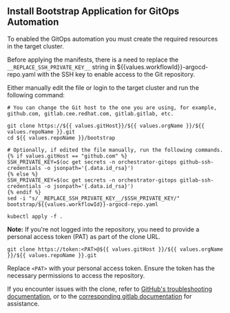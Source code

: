 ## Install Bootstrap Application for GitOps Automation

To enabled the GitOps automation you must create the required resources in the target cluster.

Before applying the manifests, there is a need to replace the `__REPLACE_SSH_PRIVATE_KEY__` string in ${{values.workflowId}}-argocd-repo.yaml with the SSH key to enable access to the Git repository.

Either manually edit the file or login to the target cluster and run the following command:

```
# You can change the Git host to the one you are using, for example, github.com, gitlab.cee.redhat.com, gitlab.gitlab, etc.

git clone https://${{ values.gitHost}}/${{ values.orgName }}/${{ values.repoName }}.git
cd ${{ values.repoName }}/bootstrap

# Optionally, if edited the file manually, run the following commands. 
{% if values.gitHost == "github.com" %}
SSH_PRIVATE_KEY=$(oc get secrets -n orchestrator-gitops github-ssh-credentials -o jsonpath='{.data.id_rsa}') 
{% else %}
SSH_PRIVATE_KEY=$(oc get secrets -n orchestrator-gitops gitlab-ssh-credentials -o jsonpath='{.data.id_rsa}') 
{% endif %}
sed -i "s/__REPLACE_SSH_PRIVATE_KEY__/$SSH_PRIVATE_KEY/" bootstrap/${{values.workflowId}}-argocd-repo.yaml

kubectl apply -f .
```

**Note:** If you're not logged into the repository, you need to provide a personal access token (PAT) as part of the clone URL.

```
git clone https://token:<PAT>@${{ values.gitHost }}/${{ values.orgName }}/${{ values.repoName }}.git
```

Replace `<PAT>` with your personal access token. Ensure the token has the necessary permissions to access the repository.

If you encounter issues with the clone, refer to [GitHub's troubleshooting documentation](https://docs.github.com/en/repositories/creating-and-managing-repositories/troubleshooting-cloning-errors), or to the [corresponding gitlab documentation](https://docs.gitlab.com/ee/user/project/repository/) for assistance.
